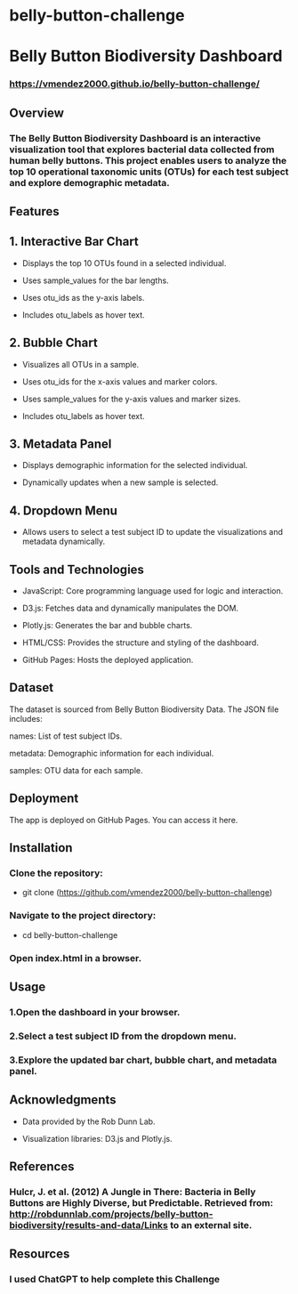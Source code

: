 # belly-button-challenge
# Belly Button Biodiversity Dashboard
### https://vmendez2000.github.io/belly-button-challenge/

## Overview

### The Belly Button Biodiversity Dashboard is an interactive visualization tool that explores bacterial data collected from human belly buttons. This project enables users to analyze the top 10 operational taxonomic units (OTUs) for each test subject and explore demographic metadata.

## Features

## 1. Interactive Bar Chart

* Displays the top 10 OTUs found in a selected individual.

* Uses sample_values for the bar lengths.

* Uses otu_ids as the y-axis labels.

* Includes otu_labels as hover text.

## 2. Bubble Chart

* Visualizes all OTUs in a sample.

* Uses otu_ids for the x-axis values and marker colors.

* Uses sample_values for the y-axis values and marker sizes.

* Includes otu_labels as hover text.

## 3. Metadata Panel

* Displays demographic information for the selected individual.

* Dynamically updates when a new sample is selected.

## 4. Dropdown Menu

* Allows users to select a test subject ID to update the visualizations and metadata dynamically.

## Tools and Technologies

* JavaScript: Core programming language used for logic and interaction.

* D3.js: Fetches data and dynamically manipulates the DOM.

* Plotly.js: Generates the bar and bubble charts.

* HTML/CSS: Provides the structure and styling of the dashboard.

* GitHub Pages: Hosts the deployed application.

## Dataset

The dataset is sourced from Belly Button Biodiversity Data. The JSON file includes:

names: List of test subject IDs.

metadata: Demographic information for each individual.

samples: OTU data for each sample.

## Deployment

The app is deployed on GitHub Pages. You can access it here.

## Installation

### Clone the repository:

* git clone (https://github.com/vmendez2000/belly-button-challenge)

### Navigate to the project directory:

* cd belly-button-challenge

### Open index.html in a browser.

## Usage

### 1.Open the dashboard in your browser.

### 2.Select a test subject ID from the dropdown menu.

### 3.Explore the updated bar chart, bubble chart, and metadata panel.

## Acknowledgments

* Data provided by the Rob Dunn Lab.

* Visualization libraries: D3.js and Plotly.js.

## References

### Hulcr, J. et al. (2012) A Jungle in There: Bacteria in Belly Buttons are Highly Diverse, but Predictable. Retrieved from: http://robdunnlab.com/projects/belly-button-biodiversity/results-and-data/Links to an external site.

## Resources

### I used ChatGPT to help complete this Challenge
